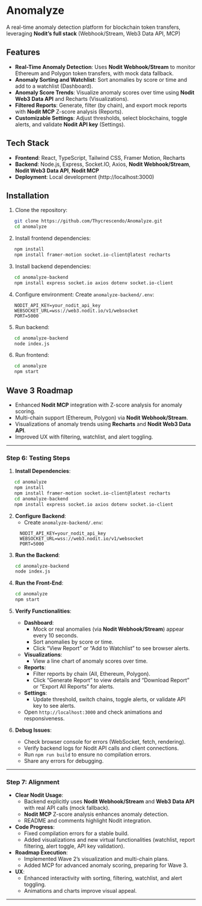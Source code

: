 # Anomalyze

A real-time anomaly detection platform for blockchain token transfers, leveraging **Nodit’s full stack** (Webhook/Stream, Web3 Data API, MCP)

## Features
- **Real-Time Anomaly Detection**: Uses **Nodit Webhook/Stream** to monitor Ethereum and Polygon token transfers, with mock data fallback.
- **Anomaly Sorting and Watchlist**: Sort anomalies by score or time and add to a watchlist (Dashboard).
- **Anomaly Score Trends**: Visualize anomaly scores over time using **Nodit Web3 Data API** and Recharts (Visualizations).
- **Filtered Reports**: Generate, filter (by chain), and export mock reports with **Nodit MCP** Z-score analysis (Reports).
- **Customizable Settings**: Adjust thresholds, select blockchains, toggle alerts, and validate **Nodit API key** (Settings).

## Tech Stack
- **Frontend**: React, TypeScript, Tailwind CSS, Framer Motion, Recharts
- **Backend**: Node.js, Express, Socket.IO, Axios, **Nodit Webhook/Stream**, **Nodit Web3 Data API**, **Nodit MCP**
- **Deployment**: Local development (http://localhost:3000)

## Installation
1. Clone the repository:
```bash
   git clone https://github.com/Thycrescendo/Anomalyze.git
   cd anomalyze
```
2. Install frontend dependencies:
```bash
   npm install
   npm install framer-motion socket.io-client@latest recharts
```
3. Install backend dependencies:
```bash
   cd anomalyze-backend
   npm install express socket.io axios dotenv socket.io-client
```
4. Configure environment:
   Create `anomalyze-backend/.env`:
```env
   NODIT_API_KEY=your_nodit_api_key
   WEBSOCKET_URL=wss://web3.nodit.io/v1/websocket
   PORT=5000
```
5. Run backend:
```bash
   cd anomalyze-backend
   node index.js
```
6. Run frontend:
```bash
   cd anomalyze
   npm start
```

## Wave 3 Roadmap
- Enhanced **Nodit MCP** integration with Z-score analysis for anomaly scoring.
- Multi-chain support (Ethereum, Polygon) via **Nodit Webhook/Stream**.
- Visualizations of anomaly trends using **Recharts** and **Nodit Web3 Data API**.
- Improved UX with filtering, watchlist, and alert toggling.

---

### Step 6: Testing Steps

1. **Install Dependencies**:
```bash
   cd anomalyze
   npm install
   npm install framer-motion socket.io-client@latest recharts
   cd anomalyze-backend
   npm install express socket.io axios dotenv socket.io-client
```

2. **Configure Backend**:
   - Create `anomalyze-backend/.env`:
```env
     NODIT_API_KEY=your_nodit_api_key
     WEBSOCKET_URL=wss://web3.nodit.io/v1/websocket
     PORT=5000
```

3. **Run the Backend**:
   ```bash
   cd anomalyze-backend
   node index.js
   ```

4. **Run the Front-End**:
   ```bash
   cd anomalyze
   npm start
   ```

5. **Verify Functionalities**:
   - **Dashboard**:
     - Mock or real anomalies (via **Nodit Webhook/Stream**) appear every 10 seconds.
     - Sort anomalies by score or time.
     - Click “View Report” or “Add to Watchlist” to see browser alerts.
   - **Visualizations**:
     - View a line chart of anomaly scores over time.
   - **Reports**:
     - Filter reports by chain (All, Ethereum, Polygon).
     - Click “Generate Report” to view details and “Download Report” or “Export All Reports” for alerts.
   - **Settings**:
     - Update threshold, switch chains, toggle alerts, or validate API key to see alerts.
   - Open `http://localhost:3000` and check animations and responsiveness.

6. **Debug Issues**:
   - Check browser console for errors (WebSocket, fetch, rendering).
   - Verify backend logs for Nodit API calls and client connections.
   - Run `npm run build` to ensure no compilation errors.
   - Share any errors for debugging.

---

### Step 7: Alignment

- **Clear Nodit Usage**:
  - Backend explicitly uses **Nodit Webhook/Stream** and **Web3 Data API** with real API calls (mock fallback).
  - **Nodit MCP** Z-score analysis enhances anomaly detection.
  - README and comments highlight Nodit integration.
- **Code Progress**:
  - Fixed compilation errors for a stable build.
  - Added visualizations and new virtual functionalities (watchlist, report filtering, alert toggle, API key validation).
- **Roadmap Execution**:
  - Implemented Wave 2’s visualization and multi-chain plans.
  - Added MCP for advanced anomaly scoring, preparing for Wave 3.
- **UX**:
  - Enhanced interactivity with sorting, filtering, watchlist, and alert toggling.
  - Animations and charts improve visual appeal.

---